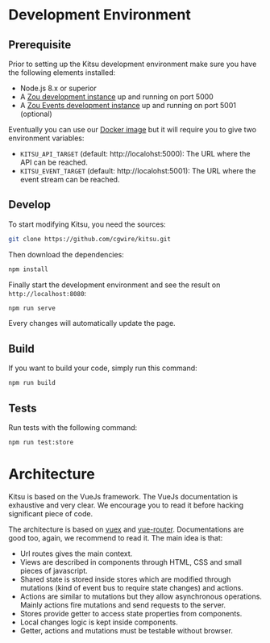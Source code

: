 # Development Environment

## Prerequisite

Prior to setting up the Kitsu development environment make sure you have
the following elements installed:

* Node.js 8.x or superior
* A [Zou development instance](https://zou.cg-wire.com/development/) up and running on port 5000
* A [Zou Events development instance](https://zou.cg-wire.com/development/) up and running on port 5001 (optional)

Eventually you can use our [Docker image]() but it will require you to give two
environment variables: 

* `KITSU_API_TARGET` (default: http://localohst:5000): The URL where the API can be reached.
* `KITSU_EVENT_TARGET` (default: http://localohst:5001): The URL where the event stream can be reached.

## Develop

To start modifying Kitsu, you need the sources:

```bash
git clone https://github.com/cgwire/kitsu.git
```

Then download the dependencies:

```bash
npm install
```

Finally start the development environment and see the result on
`http://localhost:8080`:

```bash
npm run serve
```

Every changes will automatically update the page.

## Build

If you want to build your code, simply run this command:

```bash
npm run build
```

## Tests

Run tests with the following command:

```
npm run test:store
```

# Architecture

Kitsu is based on the VueJs framework. The VueJs documentation is exhaustive
and very clear. We encourage you to read it before hacking significant piece of
code.

The architecture is based on [vuex](https://vuex.vuejs.org/) and
[vue-router](https://router.vuejs.org/). Documentations are good too, again, we
recommend to read it. The main idea is that:

* Url routes gives the main context.
* Views are described in components through HTML, CSS and small pieces of
  javascript.
* Shared state is stored inside stores which are modified through mutations
  (kind of event bus to require state changes) and actions.
* Actions are similar to mutations but they allow asynchronous operations.
  Mainly actions fire mutations and send requests to the server.
* Stores provide getter to access state properties from components.
* Local changes logic is kept inside components.
* Getter, actions and mutations must be testable without browser.
